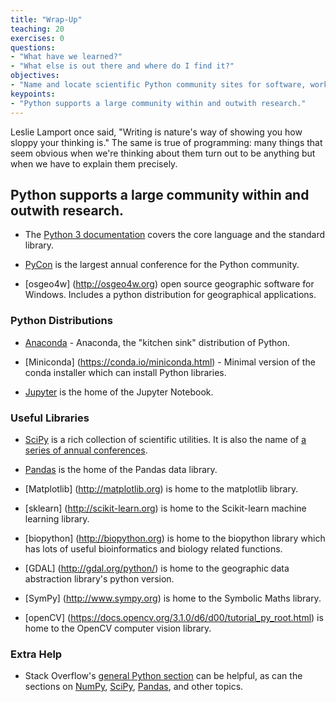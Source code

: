 ```yaml
---
title: "Wrap-Up"
teaching: 20
exercises: 0
questions:
- "What have we learned?"
- "What else is out there and where do I find it?"
objectives:
- "Name and locate scientific Python community sites for software, workshops, and help."
keypoints:
- "Python supports a large community within and outwith research."
---
```


Leslie Lamport once said, "Writing is nature's way of showing you how sloppy your thinking is."
The same is true of programming:
many things that seem obvious when we're thinking about them
turn out to be anything but when we have to explain them precisely.

## Python supports a large community within and outwith research.

*   The [Python 3 documentation](https://docs.python.org/3/) covers the core language
    and the standard library.

*   [PyCon](https://pycon.org/) is the largest annual conference for the Python community.

*   [osgeo4w] (http://osgeo4w.org) open source geographic software for Windows. Includes a python distribution for geographical applications.


### Python Distributions

*   [Anaconda](https://anaconda.org) - Anaconda, the "kitchen sink" distribution of Python.

*   [Miniconda] (https://conda.io/miniconda.html) - Minimal version of the conda installer which can install Python libraries. 

*   [Jupyter](https://jupyter.org) is the home of the Jupyter Notebook.

### Useful Libraries

*   [SciPy](https://scipy.org) is a rich collection of scientific utilities.
    It is also the name of [a series of annual conferences](https://conference.scipy.org/).


*   [Pandas](https://pandas.pydata.org) is the home of the Pandas data library.

*   [Matplotlib] (http://matplotlib.org) is home to the matplotlib library.

*   [sklearn] (http://scikit-learn.org) is home to the Scikit-learn machine learning library.

*   [biopython] (http://biopython.org) is home to the biopython library which has lots of useful bioinformatics and biology related functions.

*   [GDAL] (http://gdal.org/python/) is home to the geographic data abstraction library's python version. 

*   [SymPy] (http://www.sympy.org) is home to the Symbolic Maths library.

*   [openCV] (https://docs.opencv.org/3.1.0/d6/d00/tutorial_py_root.html) is home to the OpenCV computer vision library.


### Extra Help

*   Stack Overflow's [general Python section](http://stackoverflow.com/questions/tagged/python)
    can be helpful,
    as can the sections on [NumPy](http://stackoverflow.com/questions/tagged/numpy),
    [SciPy](http://stackoverflow.com/questions/tagged/scipy),
    [Pandas](http://stackoverflow.com/questions/tagged/pandas),
    and other topics.

